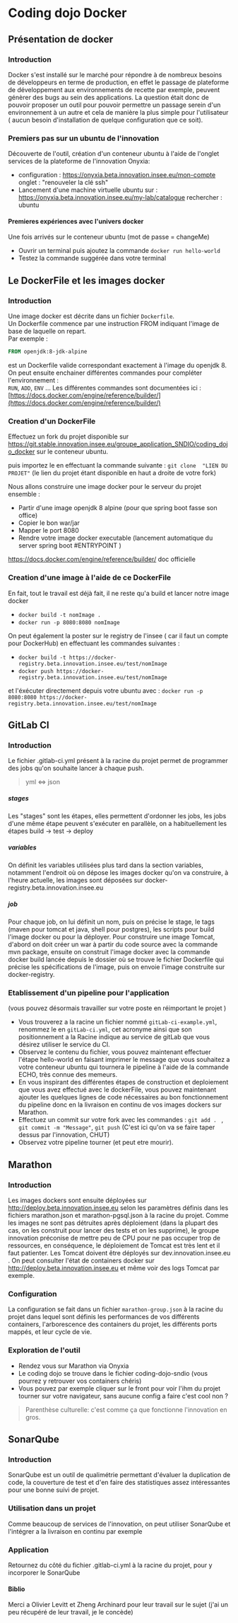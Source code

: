 # Coding dojo Docker

##  Présentation de docker 
### Introduction 
Docker s'est installé sur le marché pour répondre à de nombreux besoins de développeurs en terme de production, en effet le passage de plateforme de développement aux environnements de recette par exemple, peuvent génèrer des bugs au sein des applications. La question était donc de pouvoir proposer un outil pour pouvoir permettre un passage serein d'un environnement à un autre et cela de manière la plus simple pour l'utilisateur ( aucun besoin d'installation de quelque configuration que ce soit).
###  Premiers pas sur un ubuntu de l'innovation

Découverte de l'outil, création d'un conteneur ubuntu à l'aide de l'onglet services de la plateforme de l'innovation Onyxia:

- configuration : https://onyxia.beta.innovation.insee.eu/mon-compte onglet : "renouveler la clé ssh" 
- Lancement d'une machine virtuelle ubuntu sur : https://onyxia.beta.innovation.insee.eu/my-lab/catalogue   rechercher : ubuntu


#### Premieres expériences avec l'univers docker
Une fois arrivés sur le conteneur ubuntu 
(mot de passe = changeMe)


- Ouvrir un terminal  puis ajoutez la commande ```docker run hello-world``` 
- Testez la commande suggérée dans votre terminal

## Le DockerFile et les images docker
### Introduction
Une image docker est décrite dans un fichier ```Dockerfile```.  
Un Dockerfile commence par une instruction FROM indiquant l'image de base de laquelle on repart.  
Par exemple :  
```Dockerfile
FROM openjdk:8-jdk-alpine
```  
est un Dockerfile valide correspondant exactement à l'image du openjdk 8.  
On peut ensuite enchainer différentes commandes pour compléter l'environnement :  
```RUN```, ```ADD```, ```ENV``` ... Les différentes commandes sont documentées ici : [https://docs.docker.com/engine/reference/builder/](https://docs.docker.com/engine/reference/builder/)
### Creation d'un DockerFile
Effectuez un fork du projet disponible sur https://git.stable.innovation.insee.eu/groupe_application_SNDIO/coding_dojo_docker sur le conteneur ubuntu.

puis importez le en effectuant la commande suivante :
```git clone  "LIEN DU PROJET"``` (le lien du projet étant disponible en haut a droite de votre fork)

Nous allons construire une image docker pour le serveur du projet ensemble : 
- Partir d'une image openjdk 8 alpine (pour que spring boot fasse son office)
- Copier le bon war/jar
- Mapper le port 8080
- Rendre votre image docker executable (lancement automatique du server spring boot #ENTRYPOINT )

https://docs.docker.com/engine/reference/builder/ doc officielle

### Creation d'une image à l'aide de ce DockerFile
En fait, tout le travail est déjà fait, il ne reste qu'a build et lancer notre image docker
- ```docker build -t nomImage .```
- ```docker run -p 8080:8080 nomImage ```

On peut également la poster sur le registry de l'insee ( car il faut un compte pour DockerHub) en effectuant les commandes suivantes : 
-  ```docker build -t https://docker-registry.beta.innovation.insee.eu/test/nomImage```
- ```docker push https://docker-registry.beta.innovation.insee.eu/test/nomImage```

et l'éxécuter directement depuis votre ubuntu avec : 
```docker run -p 8080:8080 https://docker-registry.beta.innovation.insee.eu/test/nomImage```
## GitLab CI
### Introduction
Le fichier .gitlab-ci.yml présent à la racine du projet permet de programmer des jobs qu'on souhaite lancer à chaque push.
> yml <=> json
##### stages
Les "stages" sont les étapes, elles permettent d'ordonner les jobs, les jobs d'une même étape peuvent s'exécuter en parallèle, on a habituellement les étapes build -> test -> deploy
#####  variables
On définit les variables utilisées plus tard dans la section variables, notamment l'endroit où on dépose les images docker qu'on va construire, à l'heure actuelle, les images sont déposées sur docker-registry.beta.innovation.insee.eu
##### job
Pour chaque job, on lui définit un nom, puis on précise le stage, le tags (maven pour tomcat et java, shell pour postgres), les scripts pour build l'image docker ou pour la déployer.
Pour construire une image Tomcat, d'abord on doit créer un war à partir du code source avec la commande mvn package, ensuite on construit l'image docker avec la commande docker build lancée depuis le dossier où se trouve le fichier Dockerfile qui précise les spécifications de l'image, puis on envoie l'image construite sur docker-registry.
### Etablissement d'un pipeline pour l'application
(vous pouvez désormais travailler sur votre poste en réimportant le projet )
- Vous trouverez a la racine un fichier nommé ```gitLab-ci-example.yml```, renommez le en ```gitLab-ci.yml```, cet acronyme ainsi que son positionnement a la Racine indique au service de gitLab que vous désirez utiliser le service du CI.
- Observez le contenu du fichier, vous pouvez maintenant effectuer l'étape hello-world en faisant imprimer le message que vous souhaitez a votre conteneur ubuntu qui tournera le pipeline à l'aide de la commande ECHO, très connue des memeurs.
- En vous inspirant des différentes étapes de construction et deploiement que vous avez effectué avec le dockerFile, vous pouvez maintenant ajouter les quelques lignes de code nécessaires au bon fonctionnement du pipeline donc en la livraison en continu de vos images dockers sur Marathon.
- Effectuez un commit sur votre fork avec les commandes : 
```git add . ``` , ```git commit -m "Message"```, ```git push``` 
(C'est ici qu'on va se faire taper dessus par l'innovation, CHUT)
- Observez votre pipeline tourner (et peut etre mourir).
## Marathon
### Introduction
Les images dockers sont ensuite déployées sur http://deploy.beta.innovation.insee.eu selon les paramètres définis dans les fichiers marathon.json et marathon-pgsql.json à la racine du projet. Comme les images ne sont pas détruites après déploiement (dans la plupart des cas, on les construit pour lancer des tests et on les supprime), le groupe innovation préconise de mettre peu de CPU pour ne pas occuper trop de ressources, en conséquence, le déploiement de Tomcat est très lent et il faut patienter. Les Tomcat doivent être déployés sur dev.innovation.insee.eu . On peut consulter l'état de containers docker sur http://deploy.beta.innovation.insee.eu et même voir des logs Tomcat par exemple.
### Configuration

La configuration se fait dans un fichier ```marathon-group.json``` à la racine du projet dans lequel sont définis les performances de vos différents containers, l'arborescence des containers du projet, les différents ports mappés, et leur cycle de vie.

### Exploration de l'outil
- Rendez vous sur Marathon via Onyxia
- Le coding dojo se trouve dans le fichier coding-dojo-sndio (vous pourrez y retrouver vos containers chéris)
- Vous pouvez par exemple cliquer sur le front pour voir l'ihm du projet tourner sur votre navigateur, sans aucune config a faire c'est cool non ?
> Parenthèse culturelle: c'est comme ça que fonctionne l'innovation en gros.
## SonarQube
### Introduction
SonarQube est un outil de qualimétrie permettant d'évaluer la duplication de code, la couverture de test et d'en faire des statistiques assez intéressantes pour une bonne suivi de projet.
### Utilisation dans un projet
Comme beaucoup de services de l'innovation, on peut utiliser SonarQube et l'intégrer a la livraison en continu par exemple
### Application 
Retournez du côté du fichier .gitlab-ci.yml à la racine du projet, pour y incorporer le SonarQube
#### Biblio
Merci a Olivier Levitt et Zheng Archinard pour leur travail sur le sujet (j'ai un peu récupéré de leur travail, je le concède)